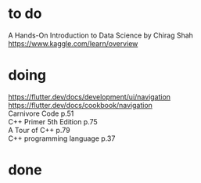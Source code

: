# to do
A Hands-On Introduction to Data Science by Chirag Shah  
https://www.kaggle.com/learn/overview  
# doing
https://flutter.dev/docs/development/ui/navigation   
https://flutter.dev/docs/cookbook/navigation  
Carnivore Code p.51  
C++ Primer 5th Edition p.75  
A Tour of C++ p.79  
C++ programming language p.37  
# done

